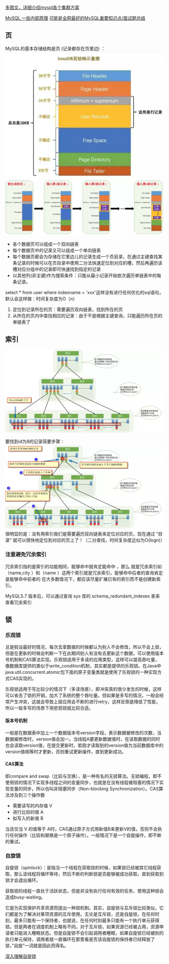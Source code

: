 
[多图文，详细介绍mysql各个集群方案](https://www.cnblogs.com/lgx211/p/12456859.html)

[MySQL 一些内部原理](https://www.cnblogs.com/keme/p/10243333.html)
[可能是全网最好的MySQL重要知识点/面试题总结](https://segmentfault.com/a/1190000019619667)
## 页
MySQL的基本存储结构是页 (记录都存在页里边) ：
![](../../../img/mysql/mysql-page-1.webp)
![](../../../img/mysql/mysql-record-1.jpg)

- 各个数据页可以组成一个双向链表
- 每个数据页中的记录又可以组成一个单向链表
- 每个数据页都会为存储在它里边儿的记录生成一个页目录，在通过主键查找某条记录的时候可以在页目录中使用二分法快速定位到对应的槽，然后再遍历该槽对应分组中的记录即可快速找到指定的记录
- 以其他列(非主键)作为搜索条件：只能从最小记录开始依次遍历单链表中的每条记录。


select * from user where indexname = 'xxx'这样没有进行任何优化的sql语句，默认会这样做：时间复杂度为O（n）

1. 定位到记录所在的页：需要遍历双向链表，找到所在的页
2. 从所在的页内中查找相应的记录：由于不是根据主键查询，只能遍历所在页的单链表了


## 索引
![](../../../img/mysql/mysql-index-1.jpg)

要找到id为8的记录简要步骤：
![](../../../img/mysql/mysql-index-2.jpg)
很明显的是：没有用索引我们是需要遍历双向链表来定位对应的页，现在通过 “目录” 就可以很快地定位到对应的页上了！（二分查找，时间复杂度近似为O(logn)）

### 注意避免冗余索引
冗余索引指的是索引的功能相同，能够命中就肯定能命中 ，那么 就是冗余索引如（name,city ）和（name ）这两个索引就是冗余索引，能够命中后者的查询肯定是能够命中前者的 在大多数情况下，都应该尽量扩展已有的索引而不是创建新索引。

MySQLS.7 版本后，可以通过查询 sys 库的 schema_redundant_indexes 表来查看冗余索引


## 锁



### 乐观锁
总是假设最好的情况，每次去拿数据的时候都认为别人不会修改，所以不会上锁，但是在更新的时候会判断一下在此期间别人有没有去更新这个数据，可以使用版本号机制和CAS算法实现。乐观锁适用于多读的应用类型，这样可以提高吞吐量，像数据库提供的类似于write_condition机制，其实都是提供的乐观锁。在Java中java.util.concurrent.atomic包下面的原子变量类就是使用了乐观锁的一种实现方式CAS实现的。

乐观锁适用于写比较少的情况下（多读场景），即冲突真的很少发生的时候，这样可以省去了锁的开销，加大了系统的整个吞吐量。但如果是多写的情况，一般会经常产生冲突，这就会导致上层应用会不断的进行retry，这样反倒是降低了性能，所以一般多写的场景下用悲观锁就比较合适。

#### 版本号机制

一般是在数据表中加上一个数据版本号version字段，表示数据被修改的次数，当数据被修改时，version值会加一。当线程A要更新数据值时，在读取数据的同时也会读取version值，在提交更新时，若刚才读取到的version值为当前数据库中的version值相等时才更新，否则重试更新操作，直到更新成功。

#### CAS算法

即compare and swap（比较与交换），是一种有名的无锁算法。无锁编程，即不使用锁的情况下实现多线程之间的变量同步，也就是在没有线程被阻塞的情况下实现变量的同步，所以也叫非阻塞同步（Non-blocking Synchronization）。CAS算法涉及到三个操作数

- 需要读写的内存值 V
- 进行比较的值 A
- 拟写入的新值 B

当且仅当 V 的值等于 A时，CAS通过原子方式用新值B来更新V的值，否则不会执行任何操作（比较和替换是一个原子操作）。一般情况下是一个自旋操作，即不断的重试。

### 自旋锁
自旋锁（spinlock）：是指当一个线程在获取锁的时候，如果锁已经被其它线程获取，那么该线程将循环等待，然后不断的判断锁是否能够被成功获取，直到获取到锁才会退出循环。

获取锁的线程一直处于活跃状态，但是并没有执行任何有效的任务，使用这种锁会造成busy-waiting。

它是为实现保护共享资源而提出一种锁机制。其实，自旋锁与互斥锁比较类似，它们都是为了解决对某项资源的互斥使用。无论是互斥锁，还是自旋锁，在任何时刻，最多只能有一个保持者，也就说，在任何时刻最多只能有一个执行单元获得锁。但是两者在调度机制上略有不同。对于互斥锁，如果资源已经被占用，资源申请者只能进入睡眠状态。但是自旋锁不会引起调用者睡眠，如果自旋锁已经被别的执行单元保持，调用者就一直循环在那里看是否该自旋锁的保持者已经释放了锁，”自旋”一词就是因此而得名。

[深入理解自旋锁](https://blog.csdn.net/qq_34337272/article/details/81252853)













